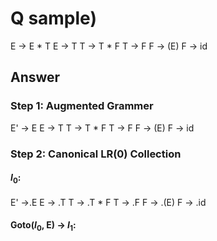 # Q sample)
E -> E * T
E -> T
T -> T * F
T -> F
F -> (E)
F -> id

## Answer
### Step 1: Augmented Grammer
E' -> E
E -> T
T -> T * F
T -> F
F -> (E)
F -> id
### Step 2: Canonical LR(0) Collection
#### $I_0$:
E' ->.E
E -> .T
T -> .T * F
T -> .F
F -> .(E)
F -> .id

#### Goto($I_0$, E) -> $I_1$:
